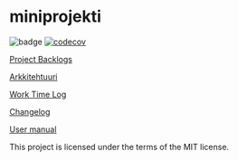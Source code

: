 # miniprojekti

![badge](https://github.com/niilolehtonen/miniprojekti/workflows/CI/badge.svg) [![codecov](https://codecov.io/gh/niilolehtonen/miniprojekti/graph/badge.svg?token=I8U5XNKEMN)](https://codecov.io/gh/niilolehtonen/miniprojekti)

[Project Backlogs](https://docs.google.com/spreadsheets/d/11NJdegCoARZEY236nIOfY796KON3OBQSXL787PBoxgs/edit#gid=1285507819)

[Arkkitehtuuri](./docs/arkkitehtuuri.md)

[Work Time Log](./docs/worktimelog.md)

[Changelog](./docs/changelog.md)

[User manual](./docs/user_manual.md)

This project is licensed under the terms of the MIT license.
